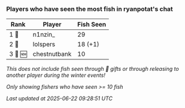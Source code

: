 ### Players who have seen the most fish in ryanpotat's chat
| Rank | Player | Fish Seen |
|------|--------|-----------|
| 1 🥇  | n1nzin_  | 29 |
| 2 🥈  | lolspers  | 18 (+1) |
| 3 🥉 🆕 | chestnutbank  | 10 |

_This does not include fish seen through 🎁 gifts or through releasing to another player during the winter events!_

_Only showing fishers who have seen >= 10 fish_

_Last updated at 2025-06-22 09:28:51 UTC_